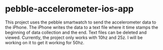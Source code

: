 pebble-accelerometer-ios-app
============================

This project uses the pebble smartwatch to send the accelerometer data to the iPhone. 
The iPhone writes the data to a text file where it time stamps the beginning of data 
collection and the end. Text files can be deleted and viewed.
Currently, the project only works with 10hz and 25z. I will 
be working on it to get it working for 50hz. 
